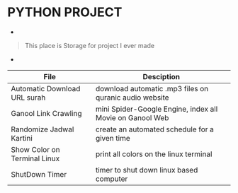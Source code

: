 # PYTHON PROJECT
-
> This place is Storage for project I ever made
-

| File | Desciption |
| ------ | ------ |
| Automatic Download URL surah | download automatic .mp3 files on quranic audio website |
| Ganool Link Crawling | mini Spider-Google Engine, index all Movie on Ganool Web |
| Randomize Jadwal Kartini | create an automated schedule for a given time |
| Show Color on Terminal Linux | print all colors on the linux terminal |
| ShutDown Timer | timer to shut down linux based computer |